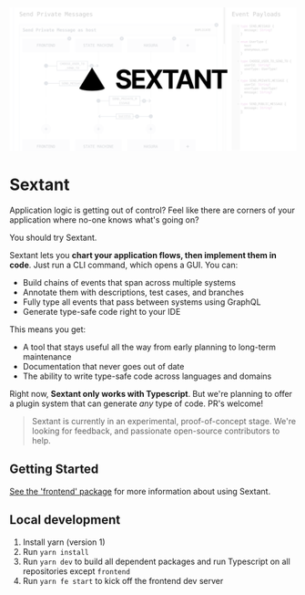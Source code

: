 ![Sextant](./assets/social-card.png "Sextant Logo")

# Sextant

Application logic is getting out of control? Feel like there are corners of your application where no-one knows what's going on?

You should try Sextant.

Sextant lets you **chart your application flows, then implement them in code**. Just run a CLI command, which opens a GUI. You can:

- Build chains of events that span across multiple systems
- Annotate them with descriptions, test cases, and branches
- Fully type all events that pass between systems using GraphQL
- Generate type-safe code right to your IDE

This means you get:

- A tool that stays useful all the way from early planning to long-term maintenance
- Documentation that never goes out of date
- The ability to write type-safe code across languages and domains

Right now, **Sextant only works with Typescript**. But we're planning to offer a plugin system that can generate _any_ type of code. PR's welcome!

> Sextant is currently in an experimental, proof-of-concept stage. We're looking for feedback, and passionate open-source contributors to help.

## Getting Started

[See the 'frontend' package](./packages/frontend) for more information about using Sextant.

## Local development

1. Install yarn (version 1)
2. Run `yarn install`
3. Run `yarn dev` to build all dependent packages and run Typescript on all repositories except `frontend`
4. Run `yarn fe start` to kick off the frontend dev server
